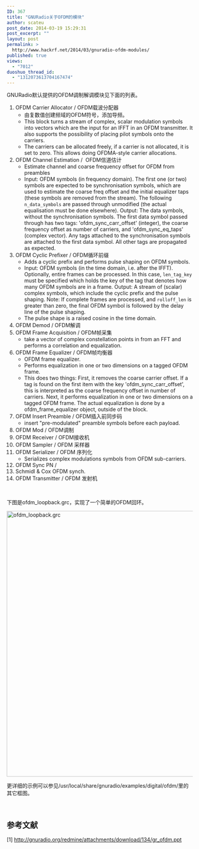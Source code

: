 ```yaml
---
ID: 367
title: "GNURadio关于OFDM的模块"
author: scateu
post_date: 2014-03-19 15:29:31
post_excerpt: ""
layout: post
permalink: >
  http://www.hackrf.net/2014/03/gnuradio-ofdm-modules/
published: true
views:
  - "7012"
duoshuo_thread_id:
  - "1312073613704167474"
---
```

GNURadio默认提供的OFDM调制解调模块见下面的列表。
<ol>
	<li>OFDM Carrier Allocator / OFDM载波分配器
<ul>
	<li>由复数值创建频域的OFDM符号，添加导频。</li>
	<li>This block turns a stream of complex, scalar modulation symbols into vectors which are the input for an IFFT in an OFDM transmitter. It also supports the possibility of placing pilot symbols onto the carriers.</li>
	<li>The carriers can be allocated freely, if a carrier is not allocated, it is set to zero. This allows doing OFDMA-style carrier allocations.</li>
</ul>
</li>
	<li>OFDM Channel Estimation /  OFDM信道估计
<ul>
	<li>Estimate channel and coarse frequency offset for OFDM from preambles</li>
	<li>Input: OFDM symbols (in frequency domain). The first one (or two) symbols are expected to be synchronisation symbols, which are used to estimate the coarse freq offset and the initial equalizer taps (these symbols are removed from the stream). The following <code>n_data_symbols</code> are passed through unmodified (the actual equalisation must be done elsewhere). Output: The data symbols, without the synchronisation symbols. The first data symbol passed through has two tags: 'ofdm_sync_carr_offset' (integer), the coarse frequency offset as number of carriers, and 'ofdm_sync_eq_taps' (complex vector). Any tags attached to the synchronisation symbols are attached to the first data symbol. All other tags are propagated as expected.</li>
</ul>
</li>
	<li>OFDM Cyclic Prefixer / OFDM循环前缀
<ul>
	<li>Adds a cyclic prefix and performs pulse shaping on OFDM symbols.</li>
	<li>Input: OFDM symbols (in the time domain, i.e. after the IFFT). Optionally, entire frames can be processed. In this case, <code>len_tag_key</code> must be specified which holds the key of the tag that denotes how many OFDM symbols are in a frame. Output: A stream of (scalar) complex symbols, which include the cyclic prefix and the pulse shaping. Note: If complete frames are processed, and <code>rolloff_len</code> is greater than zero, the final OFDM symbol is followed by the delay line of the pulse shaping.</li>
	<li>The pulse shape is a raised cosine in the time domain.</li>
</ul>
</li>
	<li>OFDM Demod / OFDM解调</li>
	<li>OFDM Frame Acquisition / OFDM帧采集
<ul>
	<li>take a vector of complex constellation points in from an FFT and performs a correlation and equalization.</li>
</ul>
</li>
	<li>OFDM Frame Equalizer / OFDM帧均衡器
<ul>
	<li>OFDM frame equalizer.</li>
	<li>Performs equalization in one or two dimensions on a tagged OFDM frame.</li>
	<li>This does two things: First, it removes the coarse carrier offset. If a tag is found on the first item with the key 'ofdm_sync_carr_offset', this is interpreted as the coarse frequency offset in number of carriers. Next, it performs equalization in one or two dimensions on a tagged OFDM frame. The actual equalization is done by a ofdm_frame_equalizer object, outside of the block.</li>
</ul>
</li>
	<li>OFDM Insert Preamble / OFDM插入前同步码
<ul>
	<li>insert "pre-modulated" preamble symbols before each payload.</li>
</ul>
</li>
	<li>OFDM Mod / OFDM调制</li>
	<li>OFDM Receiver / OFDM接收机</li>
	<li>OFDM Sampler / OFDM 采样器</li>
	<li>OFDM Serializer / OFDM 序列化
<ul>
	<li>Serializes complex modulations symbols from OFDM sub-carriers.</li>
</ul>
</li>
	<li>OFDM Sync PN /</li>
	<li>Schmidl &amp; Cox OFDM synch.</li>
	<li>OFDM Transmitter / OFDM 发射机</li>
</ol>
&nbsp;

下图是ofdm_loopback.grc，实现了一个简单的OFDM回环。

<a href="http://www.hackrf.net/wp-content/uploads/2014/03/ofdm_loopback.grc_.png"><img class="alignnone size-full wp-image-369" alt="ofdm_loopback.grc" src="http://www.hackrf.net/wp-content/uploads/2014/03/ofdm_loopback.grc_.png" width="882" height="720" /></a>

更详细的示例可以参见/usr/local/share/gnuradio/examples/digital/ofdm/里的其它框图。

&nbsp;
<h2>参考文献</h2>
[1] <a href="http://gnuradio.org/redmine/attachments/download/134/gr_ofdm.ppt">http://gnuradio.org/redmine/attachments/download/134/gr_ofdm.ppt</a>
